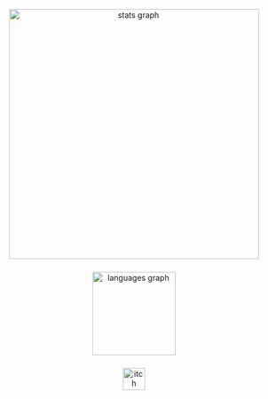 <div align="center">
  <img src="https://github-readme-stats.vercel.app/api?username=VeeronTen&hide_title=false&hide_rank=true&show_icons=true&include_all_commits=true&count_private=true&disable_animations=false&theme=noctis_minimus&locale=en&hide_border=false&order=1&custom_title=Stats" height="450" alt="stats graph"  />

###

<div align="center">
  <img src="https://github-readme-stats.vercel.app/api/top-langs?username=VeeronTen&locale=en&hide_title=false&layout=compact&card_width=320&langs_count=6&theme=noctis_minimus&hide_border=false&order=2&custom_title=Languages" height="150" alt="languages graph"  />
</div>

###

<div align="center">
  <a href="https://veeronten.itch.io/" target="_blank">
    <img src="https://img.shields.io/static/v1?message=itch.io&logo=itch&label=&color=000000&logoColor=white&labelColor=&style=for-the-badge" height="40" alt="itch logo"  />
  </a>
</div>

